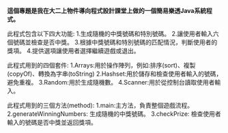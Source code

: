 **這個專題是我在大二上物件導向程式設計課堂上做的一個簡易樂透Java系統程式。**

此程式包含以下四大功能:
1.生成隨機的中獎號碼和特別號碼。
2.讓使用者輸入六個號碼並檢查是否中獎。
3.根據中獎號碼和特別號碼的匹配情況，判斷使用者的獎項。
4.提供選項讓使用者選擇繼續遊戲或退出。

此程式用到的四個套件:
1.Arrays:用於操作陣列，例如:排序(sort)、複製(copyOf)、轉換為字串(toString)
2.Hashset:用於儲存和檢查使用者輸入的號碼，避免重複。
3.Random:用於生成隨機數。
4.Scanner:用於從控制台讀取使用者輸入。

此程式用到的三個方法(method):
1.main:主方法，負責整個遊戲流程。
2.generateWinningNumbers: 生成隨機的中獎號碼。
3.checkPrize: 檢查使用者輸入的號碼是否中獎並返回獎項。

